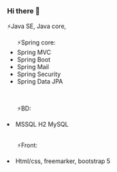 ### Hi there 👋

<!--
**Miqelad/Miqelad** is a ✨ _special_ ✨ repository because its `README.md` (this file) appears on your GitHub profile.

Here are some ideas to get you started:

- 🔭 I’m currently working on ...
- 🌱 I’m currently learning ...
- 👯 I’m looking to collaborate on ...
- 🤔 I’m looking for help with ...
- 💬 Ask me about ...
- 📫 How to reach me: ...
- 😄 Pronouns: ...
- ⚡ Fun fact: ...
-->
⚡Java SE, Java core, 
<br>
<ul>⚡Spring core:

 <li>Spring MVC</li>
 <li>Spring Boot</li>
 <li>Spring Mail</li>
 <li>Spring Security</li>
 <li>Spring Data JPA</li>
 </ul>
 <br>
<ul>⚡BD: </ul>
 <li>MSSQL H2 MySQL</li>
 <br>
<ul>⚡Front:</ul> 
 <li>Html/css, freemarker, bootstrap 5</li>
